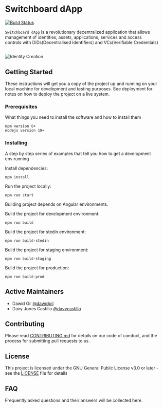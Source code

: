 # Switchboard dApp
[![Build Status](https://travis-ci.com/energywebfoundation/switchboard-dapp.svg?token=vNERWfuroqqJygVa7Km9&branch=develop)](https://travis-ci.com/energywebfoundation/switchboard-dapp)


`Switchboard dApp` is a revolutionary decentralized application that allows management of identities, assets, applications, services and access controls with DIDs(Decentralised Identifiers) and VCs(Verifiable Credentials)

##


![Identity Creation](screenshots/switchboard.png)


## Getting Started

These instructions will get you a copy of the project up and running on your local machine for development and testing purposes. See deployment for notes on how to deploy the project on a live system.

### Prerequisites

What things you need to install the software and how to install them

```
npm version 6+
nodejs version 10+
```

### Installing

A step by step series of examples that tell you how to get a development env running

Install dependencies:
```
npm install
```

Run the project locally:

```
npm run start
```
Building project depends on Angular environments.

Build the project for development environment:

```
npm run build
```

Build the project for stedin environment:

```
npm run build-stedin
```

Build the project for staging environment:

```
npm run build-staging
```

Build the project for production:

```
npm run build-prod
```

## Active Maintainers

- Dawid Gil [@dawidgil](https://github.com/dawidgil)
- Davy Jones Castillo [@davycastillo](https://github.com/davycastillo)

## Contributing

Please read [CONTRIBUTING.md](https://gist.github.com/PurpleBooth/b24679402957c63ec426) for details on our code of
conduct, and the process for submitting pull requests to us.

## License

This project is licensed under the GNU General Public License v3.0 or later - see the [LICENSE](LICENSE) file for details

## FAQ

Frequently asked questions and their answers will be collected here.
